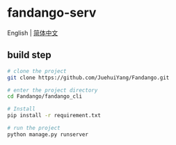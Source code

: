 # fandango-serv

English | [简体中文](./README-zh.md)

## build step

```bash
# clone the project
git clone https://github.com/JuehuiYang/Fandango.git

# enter the project directory
cd Fandango/fandango_cli

# Install
pip install -r requirement.txt

# run the project
python manage.py runserver
```